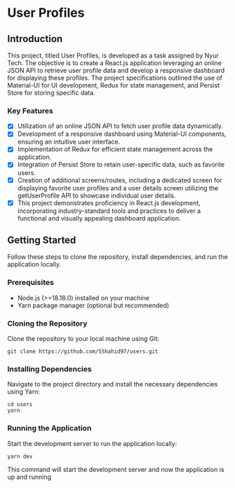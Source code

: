 # User Profiles
## Introduction
This project, titled User Profiles, is developed as a task assigned by Nyur Tech. The objective is to create a React.js application leveraging an online JSON API to retrieve user profile data and develop a responsive dashboard for displaying these profiles. The project specifications outlined the use of Material-UI for UI development, Redux for state management, and Persist Store for storing specific data.
### Key Features
- [x] Utilization of an online JSON API to fetch user profile data dynamically.
- [x] Development of a responsive dashboard using Material-UI components, ensuring an intuitive user interface.
- [x] Implementation of Redux for efficient state management across the application.
- [x] Integration of Persist Store to retain user-specific data, such as favorite users.
- [x] Creation of additional screens/routes, including a dedicated screen for displaying favorite user profiles and a user details screen utilizing the getUserProfile API to showcase individual user details.
- [x] This project demonstrates proficiency in React.js development, incorporating industry-standard tools and practices to deliver a functional and visually appealing dashboard application.
## Getting Started
Follow these steps to clone the repository, install dependencies, and run the application locally.
### Prerequisites
- Node.js (>=18.18.0) installed on your machine
- Yarn package manager (optional but recommended)
### Cloning the Repository
Clone the repository to your local machine using Git:
```
git clone https://github.com/SShahid97/users.git
```
### Installing Dependencies
Navigate to the project directory and install the necessary dependencies using Yarn:
```
cd users
yarn
```
### Running the Application
Start the development server to run the application locally:
```
yarn dev
```
This command will start the development server and now the application is up and running 
